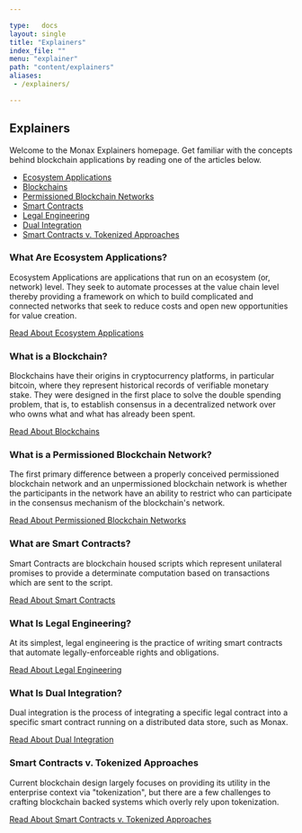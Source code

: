 ```yaml
---

type:   docs
layout: single
title: "Explainers"
index_file: ""
menu: "explainer"
path: "content/explainers"
aliases:
 - /explainers/

---
```


## Explainers

Welcome to the Monax Explainers homepage. Get familiar with the concepts behind blockchain applications by reading one of the articles below.

* [Ecosystem Applications <i class="fa fa-chevron-circle-right" aria-hidden="true"></i>](/explainers/ecosystem_applications)
* [Blockchains <i class="fa fa-chevron-circle-right" aria-hidden="true"></i>](/explainers/blockchains)
* [Permissioned Blockchain Networks <i class="fa fa-chevron-circle-right" aria-hidden="true"></i>](/explainers/permissioned_blockchains)
* [Smart Contracts <i class="fa fa-chevron-circle-right" aria-hidden="true"></i>](/explainers/smart_contracts)
* [Legal Engineering <i class="fa fa-chevron-circle-right" aria-hidden="true"></i>](/explainers/legal_engineering)
* [Dual Integration <i class="fa fa-chevron-circle-right" aria-hidden="true"></i>](/explainers/dual_integration)
* [Smart Contracts v. Tokenized Approaches <i class="fa fa-chevron-circle-right" aria-hidden="true"></i>](/explainers/contracts_v_tokens)



### What Are Ecosystem Applications?

Ecosystem Applications are applications that run on an ecosystem (or, network) level. They seek to automate processes at the value chain level thereby providing a framework on which to build complicated and connected networks that seek to reduce costs and open new opportunities for value creation.

[Read About Ecosystem Applications <i class="fa fa-chevron-circle-right" aria-hidden="true"></i>](/explainers/ecosystem_applications)


### What is a Blockchain?

Blockchains have their origins in cryptocurrency platforms, in particular bitcoin, where they represent historical records of verifiable monetary stake. They were designed in the first place to solve the double spending problem, that is, to establish consensus in a decentralized network over who owns what and what has already been spent.

[Read About Blockchains <i class="fa fa-chevron-circle-right" aria-hidden="true"></i>](/explainers/blockchains)


### What is a Permissioned Blockchain Network?

The first primary difference between a properly conceived permissioned blockchain network and an unpermissioned blockchain network is whether the participants in the network have an ability to restrict who can participate in the consensus mechanism of the blockchain's network.

[Read About Permissioned Blockchain Networks <i class="fa fa-chevron-circle-right" aria-hidden="true"></i>](/explainers/permissioned_blockchains)


### What are Smart Contracts?

Smart Contracts are blockchain housed scripts which represent unilateral promises to provide a determinate computation based on transactions which are sent to the script.

[Read About Smart Contracts <i class="fa fa-chevron-circle-right" aria-hidden="true"></i>](/explainers/smart_contracts)


### What Is Legal Engineering?

At its simplest, legal engineering is the practice of writing smart contracts that automate legally-enforceable rights and obligations.

[Read About Legal Engineering <i class="fa fa-chevron-circle-right" aria-hidden="true"></i>](/explainers/legal_engineering)


### What Is Dual Integration?

Dual integration is the process of integrating a specific legal contract into a specific smart contract running on a distributed data store, such as Monax. 

[Read About Dual Integration <i class="fa fa-chevron-circle-right" aria-hidden="true"></i>](/explainers/dual_integration)


### Smart Contracts v. Tokenized Approaches

Current blockchain design largely focuses on providing its utility in the enterprise context via "tokenization", but there are a few challenges to crafting blockchain backed systems which overly rely upon tokenization.

[Read About Smart Contracts v. Tokenized Approaches <i class="fa fa-chevron-circle-right" aria-hidden="true"></i>](/explainers/contracts_v_tokens)
